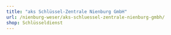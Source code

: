 ```yaml
---
title: "aks Schlüssel-Zentrale Nienburg GmbH"
url: /nienburg-weser/aks-schluessel-zentrale-nienburg-gmbh/
shop: Schlüsseldienst
---
```

